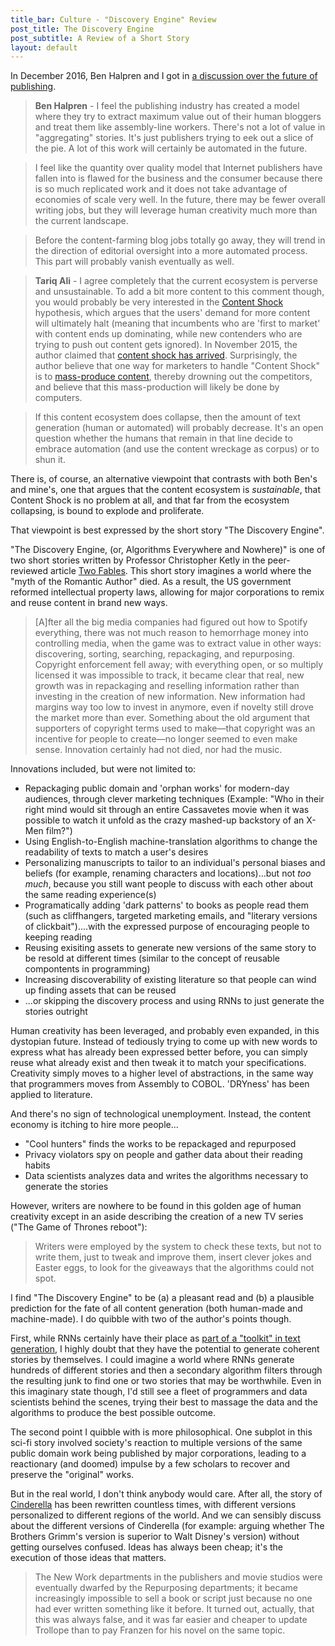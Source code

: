```yaml
---
title_bar: Culture - "Discovery Engine" Review
post_title: The Discovery Engine
post_subtitle: A Review of a Short Story
layout: default
---
```

In December 2016, Ben Halpren and I got in [a discussion over the future of publishing](https://dev.to/tra/nanogenmo-2016-and-my-predictions-about-text-generation/comments/3i).

>**Ben Halpren** - I feel the publishing industry has created a model where they try to extract maximum value out of their human bloggers and treat them like assembly-line workers. There's not a lot of value in "aggregating" stories. It's just publishers trying to eek out a slice of the pie. A lot of this work will certainly be automated in the future.

>I feel like the quantity over quality model that Internet publishers have fallen into is flawed for the business and the consumer because there is so much replicated work and it does not take advantage of economies of scale very well. In the future, there may be fewer overall writing jobs, but they will leverage human creativity much more than the current landscape.

>Before the content-farming blog jobs totally go away, they will trend in the direction of editorial oversight into a more automated process. This part will probably vanish eventually as well.

>**Tariq Ali** - I agree completely that the current ecosystem is perverse and unsustainable. To add a bit more content to this comment though, you would probably be very interested in the [Content Shock](https://www.businessesgrow.com/2014/01/06/content-shock/) hypothesis, which argues that the users' demand for more content will ultimately halt (meaning that incumbents who are 'first to market' with content ends up dominating, while new contenders who are trying to push out content gets ignored). In November 2015, the author claimed that [content shock has arrived](https://www.businessesgrow.com/2015/11/11/content-shock-is-here/). Surprisingly, the author believe that one way for marketers to handle "Content Shock" is to [mass-produce content](https://www.businessesgrow.com/2016/09/19/crappy-content/), thereby drowning out the competitors, and believe that this mass-production will likely be done by computers.

>If this content ecosystem does collapse, then the amount of text generation (human or automated) will probably decrease. It's an open question whether the humans that remain in that line decide to embrace automation (and use the content wreckage as corpus) or to shun it.

There is, of course, an alternative viewpoint that contrasts with both Ben's and mine's, one that argues that the content ecosystem is *sustainable*, that Content Shock is no problem at all, and that far from the ecosystem collapsing, is bound to explode and proliferate.

That viewpoint is best expressed by the short story "The Discovery Engine".

"The Discovery Engine, (or, Algorithms Everywhere and Nowhere)" is one of two short stories written by Professor Christopher Ketly in the peer-reviewed article [Two Fables](http://www.uclalawreview.org/two-fables/). This short story imagines a world where the "myth of the Romantic Author" died. As a result, the US government reformed intellectual property laws, allowing for major corporations to remix and reuse content in brand new ways.

>[A]fter all the big media companies had figured out how to Spotify everything, there was not much reason to hemorrhage money into controlling media, when the game was to extract value in other ways: discovering, sorting, searching, repackaging, and repurposing. Copyright enforcement fell away; with everything open, or so multiply licensed it was impossible to track, it became clear that real, new growth was in repackaging and reselling information rather than investing in the creation of new information.  New information had margins way too low to invest in anymore, even if novelty still drove the market more than ever.  Something about the old argument that supporters of copyright terms used to make—that copyright was an incentive for people to create—no longer seemed to even make sense.  Innovation certainly had not died, nor had the music.

Innovations included, but were not limited to:

- Repackaging public domain and 'orphan works' for modern-day audiences, through clever marketing techniques (Example: "Who in their right mind would sit through an entire Cassavetes movie when it was possible to watch it unfold as the crazy mashed-up backstory of an X-Men film?")
- Using English-to-English machine-translation algorithms to change the readability of texts to match a user's desires
- Personalizing manuscripts to tailor to an individual's personal biases and beliefs (for example, renaming characters and locations)...but not *too much*, because you still want people to discuss with each other about the same reading experience(s)
- Programatically adding 'dark patterns' to books as people read them (such as cliffhangers, targeted marketing emails, and "literary versions of clickbait")....with the expressed purpose of encouraging people to keeping reading
- Reusing exisiting assets to generate new versions of the same story to be resold at different times (similar to the concept of reusable compontents in programming)
- Increasing discoverability of existing literature so that people can wind up finding assets that can be reused
- ...or skipping the discovery process and using RNNs to just generate the stories outright

Human creativity has been leveraged, and probably even expanded, in this dystopian future. Instead of tediously trying to come up with new words to express what has already been expressed better before, you can simply reuse what already exist and then tweak it to match your specifications. Creativity simply moves to a higher level of abstractions, in the same way that programmers moves from Assembly to COBOL. 'DRYness' has been applied to literature.

And there's no sign of technological unemployment. Instead, the content economy is itching to hire more people...

- "Cool hunters" finds the works to be repackaged and repurposed
- Privacy violators spy on people and gather data about their reading habits
- Data scientists analyzes data and writes the algorithms necessary to generate the stories

However, writers are nowhere to be found in this golden age of human creativity except in an aside describing the creation of a new TV series ("The Game of Thrones reboot"):

>Writers were employed by the system to check these texts, but not to write them, just to tweak and improve them, insert clever jokes and Easter eggs, to look for the giveaways that the algorithms could not spot.

I find "The Discovery Engine" to be (a) a pleasant read and (b) a plausible prediction for the fate of all content generation (both human-made and machine-made). I do quibble with two of the author's points though.

First, while RNNs certainly have their place as [part of a "toolkit" in text generation](https://dev.to/tra/nanogenmo-2016-and-my-predictions-about-text-generation), I highly doubt that they have the potential to generate coherent stories by themselves. I could imagine a world where RNNs generate hundreds of different stories and then a secondary algorithm filters through the resulting junk to find one or two stories that may be worthwhile. Even in this imaginary state though, I'd still see a fleet of programmers and data scientists behind the scenes, trying their best to massage the data and the algorithms to produce the best possible outcome.

The second point I quibble with is more philosophical. One subplot in this sci-fi story involved society's reaction to multiple versions of the same public domain work being published by major corporations, leading to a reactionary (and doomed) impulse by a few scholars to recover and preserve the "original" works.

But in the real world, I don't think anybody would care. After all, the story of [Cinderella](https://en.wikipedia.org/wiki/Cinderella) has been rewritten countless times, with different versions personalized to different regions of the world. And we can sensibly discuss about the different versions of Cinderella (for example: arguing whether The Brothers Grimm's version is superior to Walt Disney's version) without getting ourselves confused. Ideas has always been cheap; it's the execution of those ideas that matters.

>The New Work departments in the publishers and movie studios were eventually dwarfed by the Repurposing departments; it became increasingly impossible to sell a book or script just because no one had ever written something like it before.  It turned out, actually, that this was always false, and it was far easier and cheaper to update Trollope than to pay Franzen for his novel on the same topic.